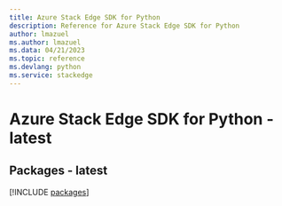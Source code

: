 ```yaml
---
title: Azure Stack Edge SDK for Python
description: Reference for Azure Stack Edge SDK for Python
author: lmazuel
ms.author: lmazuel
ms.data: 04/21/2023
ms.topic: reference
ms.devlang: python
ms.service: stackedge
---
```

# Azure Stack Edge SDK for Python - latest
## Packages - latest
[!INCLUDE [packages](stack-edge-index.md)]